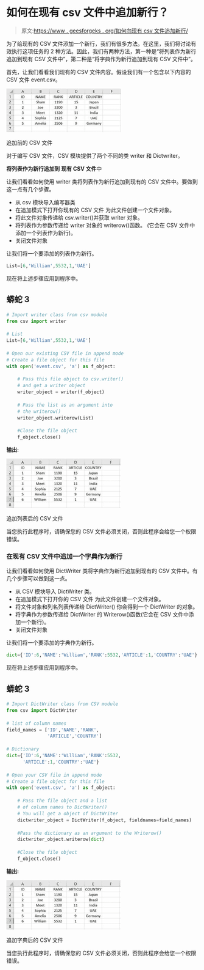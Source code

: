 # 如何在现有 csv 文件中追加新行？

> 原文:[https://www . geesforgeks . org/如何向现有 csv 文件追加新行/](https://www.geeksforgeeks.org/how-to-append-a-new-row-to-an-existing-csv-file/)

为了给现有的 CSV 文件添加一个新行，我们有很多方法。在这里，我们将讨论有效执行这项任务的 2 种方法。因此，我们有两种方法，第一种是“将列表作为新行追加到现有 CSV 文件中”，第二种是“将字典作为新行追加到现有 CSV 文件中”。

首先，让我们看看我们现有的 CSV 文件内容。假设我们有一个包含以下内容的 CSV 文件 event.csv。

![](img/45b60ea6445376db62e6e5d84fa9787a.png)

追加前的 CSV 文件

对于编写 CSV 文件，CSV 模块提供了两个不同的类 writer 和 Dictwriter。

**将列表作为新行追加到** **现有 CSV 文件**中

让我们看看如何使用 writer 类将列表作为新行追加到现有的 CSV 文件中。要做到这一点有几个步骤。

*   从 csv 模块导入编写器类
*   在追加模式下打开你现有的 CSV 文件
    为此文件创建一个文件对象。
*   将此文件对象传递给 csv.writer()并获取 writer 对象。
*   将列表作为参数传递给 writer 对象的 writerow()函数。
    (它会在 CSV 文件中添加一个列表作为新行)。
*   关闭文件对象

让我们将一个要添加的列表作为新行。

```py
List=[6,'William',5532,1,'UAE']

```

现在将上述步骤应用到程序中。

## 蟒蛇 3

```py
# Import writer class from csv module
from csv import writer

# List 
List=[6,'William',5532,1,'UAE']

# Open our existing CSV file in append mode
# Create a file object for this file
with open('event.csv', 'a') as f_object:

    # Pass this file object to csv.writer()
    # and get a writer object
    writer_object = writer(f_object)

    # Pass the list as an argument into
    # the writerow()
    writer_object.writerow(List)

    #Close the file object
    f_object.close()
```

**输出:**

![](img/d62924cf5e31b05c5b2a63383e578024.png)

追加列表后的 CSV 文件

当您执行此程序时，请确保您的 CSV 文件必须关闭，否则此程序会给您一个权限错误。

### **在现有 CSV 文件中追加一个字典作为新行**

让我们看看如何使用 DictWriter 类将字典作为新行追加到现有的 CSV 文件中。有几个步骤可以做到这一点。

*   从 CSV 模块导入 DictWriter 类。
*   在追加模式下打开你的 CSV 文件
    为此文件创建一个文件对象。
*   将文件对象和列名列表传递给 DictWriter()
    你会得到一个 DictWriter 的对象。
*   将字典作为参数传递给 DictWriter
    的 Writerow()函数(它会在 CSV 文件中添加一个新行)。
*   关闭文件对象

让我们将一个要添加的字典作为新行。

```py
dict={'ID':6,'NAME':'William','RANK':5532,'ARTICLE':1,'COUNTRY':'UAE'}

```

现在将上述步骤应用到程序中。

## 蟒蛇 3

```py
# Import DictWriter class from CSV module
from csv import DictWriter

# list of column names 
field_names = ['ID','NAME','RANK',
               'ARTICLE','COUNTRY']

# Dictionary
dict={'ID':6,'NAME':'William','RANK':5532,
      'ARTICLE':1,'COUNTRY':'UAE'}

# Open your CSV file in append mode
# Create a file object for this file
with open('event.csv', 'a') as f_object:

    # Pass the file object and a list 
    # of column names to DictWriter()
    # You will get a object of DictWriter
    dictwriter_object = DictWriter(f_object, fieldnames=field_names)

    #Pass the dictionary as an argument to the Writerow()
    dictwriter_object.writerow(dict)

    #Close the file object
    f_object.close()
```

**输出:**

![](img/d62924cf5e31b05c5b2a63383e578024.png)

追加字典后的 CSV 文件

当您执行此程序时，请确保您的 CSV 文件必须关闭，否则此程序会给您一个权限错误。